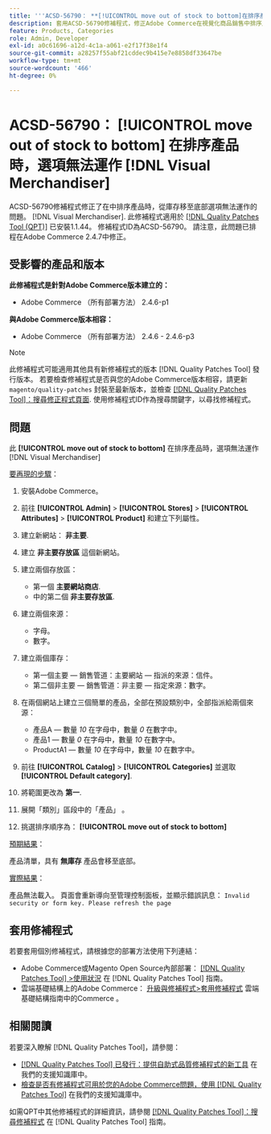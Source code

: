 ```yaml
---
title: '''ACSD-56790： **[!UICONTROL move out of stock to bottom]在排序產品時，**選項無法運作  [!DNL Visual Merchandiser]『'
description: 套用ACSD-56790修補程式，修正Adobe Commerce在視覺化商品銷售中排序產品時，從庫存移至底部選項無法運作的問題。
feature: Products, Categories
role: Admin, Developer
exl-id: a0c61696-a12d-4c1a-a061-e2f17f38e1f4
source-git-commit: a28257f55abf21cddec9b415e7e8858df33647be
workflow-type: tm+mt
source-wordcount: '466'
ht-degree: 0%

---
```


# ACSD-56790： **[!UICONTROL move out of stock to bottom]** 在排序產品時，選項無法運作 [!DNL Visual Merchandiser]

ACSD-56790修補程式修正了在中排序產品時，從庫存移至底部選項無法運作的問題。 [!DNL Visual Merchandiser]. 此修補程式適用於 [[!DNL Quality Patches Tool (QPT)]](/help/announcements/adobe-commerce-announcements/magento-quality-patches-released-new-tool-to-self-serve-quality-patches.md) 已安裝1.1.44。 修補程式ID為ACSD-56790。 請注意，此問題已排程在Adobe Commerce 2.4.7中修正。

## 受影響的產品和版本

**此修補程式是針對Adobe Commerce版本建立的：**

* Adobe Commerce （所有部署方法） 2.4.6-p1

**與Adobe Commerce版本相容：**

* Adobe Commerce （所有部署方法） 2.4.6 - 2.4.6-p3

>[!NOTE]
>
>此修補程式可能適用其他具有新修補程式的版本 [!DNL Quality Patches Tool] 發行版本。 若要檢查修補程式是否與您的Adobe Commerce版本相容，請更新 `magento/quality-patches` 封裝至最新版本，並檢查 [[!DNL Quality Patches Tool]：搜尋修正程式頁面](https://experienceleague.adobe.com/tools/commerce-quality-patches/index.html). 使用修補程式ID作為搜尋關鍵字，以尋找修補程式。

## 問題

此 **[!UICONTROL move out of stock to bottom]** 在排序產品時，選項無法運作 [!DNL Visual Merchandiser]

<u>要再現的步驟</u>：

1. 安裝Adobe Commerce。
1. 前往 **[!UICONTROL Admin]** > **[!UICONTROL Stores]** > **[!UICONTROL Attributes]** > **[!UICONTROL Product]** 和建立下列屬性。
1. 建立新網站： **非主要**.
1. 建立 **非主要存放區** 這個新網站。
1. 建立兩個存放區：

   * 第一個 **主要網站商店**.
   * 中的第二個 **非主要存放區**.

1. 建立兩個來源：
   * 字母。
   * 數字。

1. 建立兩個庫存：
   * 第一個主要 — 銷售管道：主要網站 — 指派的來源：信件。
   * 第二個非主要 — 銷售管道：非主要 — 指定來源：數字。

1. 在兩個網站上建立三個簡單的產品，全部在預設類別中，全部指派給兩個來源：

   * 產品A — 數量 *10* 在字母中，數量 *0* 在數字中。
   * 產品1 — 數量 *0* 在字母中，數量 *10* 在數字中。
   * ProductA1 — 數量 *10* 在字母中，數量 *10* 在數字中。

1. 前往 **[!UICONTROL Catalog]** > **[!UICONTROL Categories]** 並選取  **[!UICONTROL Default category]**.
1. 將範圍更改為 **第一**.
1. 展開「類別」區段中的「產品」 。
1. 挑選排序順序為： **[!UICONTROL move out of stock to bottom]**

<u>預期結果</u>：

產品清單，具有 **無庫存** 產品會移至底部。

<u>實際結果</u>：

產品無法載入。 頁面會重新導向至管理控制面板，並顯示錯誤訊息： `Invalid security or form key. Please refresh the page`

## 套用修補程式

若要套用個別修補程式，請根據您的部署方法使用下列連結：

* Adobe Commerce或Magento Open Source內部部署： [[!DNL Quality Patches Tool] >使用狀況](https://experienceleague.adobe.com/docs/commerce-operations/tools/quality-patches-tool/usage.html) 在 [!DNL Quality Patches Tool] 指南。
* 雲端基礎結構上的Adobe Commerce： [升級與修補程式>套用修補程式](https://experienceleague.adobe.com/docs/commerce-cloud-service/user-guide/develop/upgrade/apply-patches.html) 雲端基礎結構指南中的Commerce 。

## 相關閱讀

若要深入瞭解 [!DNL Quality Patches Tool]，請參閱：

* [[!DNL Quality Patches Tool] 已發行：提供自助式品質修補程式的新工具](/help/announcements/adobe-commerce-announcements/magento-quality-patches-released-new-tool-to-self-serve-quality-patches.md) 在我們的支援知識庫中。
* [檢查是否有修補程式可用於您的Adobe Commerce問題，使用 [!DNL Quality Patches Tool]](/help/support-tools/patches-available-in-qpt-tool/check-patch-for-magento-issue-with-magento-quality-patches.md) 在我們的支援知識庫中。

如需QPT中其他修補程式的詳細資訊，請參閱 [[!DNL Quality Patches Tool]：搜尋修補程式](https://experienceleague.adobe.com/tools/commerce-quality-patches/index.html) 在 [!DNL Quality Patches Tool] 指南。
